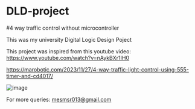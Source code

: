 # DLD-project
#4 way traffic control without microcontroller

This was my university Digital Logic Design Poject

This project was inspired from this youtube video:
https://www.youtube.com/watch?v=nAykBXr1IH0

https://marobotic.com/2023/11/27/4-way-traffic-light-control-using-555-timer-and-cd4017/

![image](https://github.com/user-attachments/assets/ab18b594-012e-4d3e-8f77-bff2aacc4a18)


For more queries: mesmsr013@gmail.com
